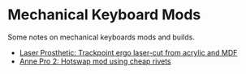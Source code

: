 # Mechanical Keyboard Mods

Some notes on mechanical keyboards mods and builds.

- [Laser Prosthetic: Trackpoint ergo laser-cut from acrylic and MDF](LaserProsthetic/laser.md)
- [Anne Pro 2: Hotswap mod using cheap rivets](AnnePro2/RivetHotswap.md)
